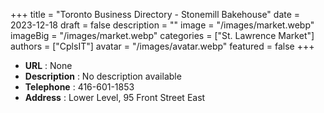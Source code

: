 +++
title = "Toronto Business Directory - Stonemill Bakehouse"
date = 2023-12-18
draft = false
description = ""
image = "/images/market.webp"
imageBig = "/images/market.webp"
categories = ["St. Lawrence Market"]
authors = ["CplsIT"]
avatar = "/images/avatar.webp"
featured = false
+++


* **URL** :  None
* **Description** : No description available
* **Telephone** : 416-601-1853
* **Address** : Lower Level, 95 Front Street East